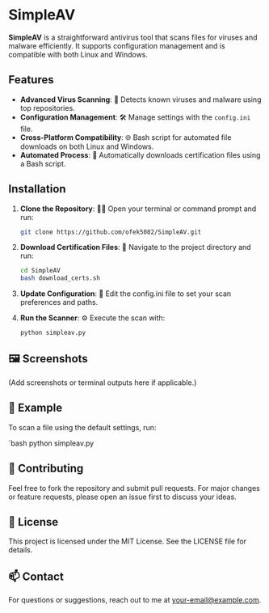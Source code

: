 # SimpleAV

**SimpleAV** is a straightforward antivirus tool that scans files for viruses and malware efficiently. It supports configuration management and is compatible with both Linux and Windows.

## Features

- **Advanced Virus Scanning**: 🦠 Detects known viruses and malware using top repositories.
- **Configuration Management**: 🛠️ Manage settings with the `config.ini` file.
- **Cross-Platform Compatibility**: 🌐 Bash script for automated file downloads on both Linux and Windows.
- **Automated Process**: 🔄 Automatically downloads certification files using a Bash script.

## Installation

1. **Clone the Repository**: 🧑‍💻
 Open your terminal or command prompt and run:
   ```bash
   git clone https://github.com/ofek5082/SimpleAV.git

   
 2. **Download Certification Files**: 🚀
    Navigate to the project directory and run:
    ```bash
    cd SimpleAV
    bash download_certs.sh

3. **Update Configuration**: 📝 Edit the config.ini file to set your scan preferences and paths.

 4. **Run the Scanner**: ⚙️ Execute the scan with:
    ```bash
    python simpleav.py

## **🖼️ Screenshots**
(Add screenshots or terminal outputs here if applicable.)

## **📄 Example**
To scan a file using the default settings, run:

`bash
python simpleav.py

## **🤝 Contributing**
Feel free to fork the repository and submit pull requests. For major changes or feature requests, please open an issue first to discuss your ideas.

## **📜 License**
This project is licensed under the MIT License. See the LICENSE file for details.

## **📫 Contact**
For questions or suggestions, reach out to me at your-email@example.com.
